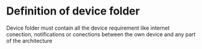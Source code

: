 # Definition of device folder

Device folder must contain all the device requirement like internet conection,  notifications or conections between the own device and any part of the architecture

